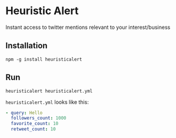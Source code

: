 # Heuristic Alert

Instant access to twitter mentions relevant to your interest/business

## Installation

```
npm -g install heuristicalert
```

## Run

```
heuristicalert heuristicalert.yml
```

`heuristicalert.yml` looks like this:

```yaml
- query: Hello
  followers_count: 1000
  favorite_count: 10
  retweet_count: 10
```
